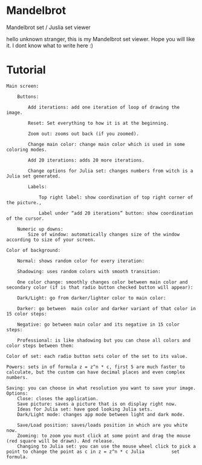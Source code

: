 # Mandelbrot
Mandelbrot set / Juslia set viewer

hello unknown stranger, this is my Mandelbrot set viewer. Hope you will like it. I dont know what to write here :)

# Tutorial


	Main screen: 

		Buttons:

			Add iterations: add one iteration of loop of drawing the image.

			Reset: Set everything to how it is at the beginning.

			Zoom out: zooms out back (if you zoomed).

			Change main color: change main color which is used in some coloring modes.

			Add 20 iterations: adds 20 more iterations.

			Change options for Julia set: changes numbers from witch is a Julia set generated.	
			
			Labels:

				Top right label: show coordination of top right corner of the picture.,

				Label under “add 20 iterations” button: show coordination of the cursor.

		Numeric up downs:
			Size of window: automatically changes size of the window according to size of your screen.

	Color of background:

		Normal: shows random color for every iteration: 
	
		Shadowing: uses random colors with smooth transition: 
	
		One color change: smoothly changes color between main color and secondary color (if is that radio button checked button will appear): 

		Dark/Light: go from darker/lighter color to main color: 
		
		Darker: go between  main color and darker variant of that color in 15 color steps: 

		Negative: go between main color and its negative in 15 color steps:

		Professional: is like shadowing but you can chose all colors and color steps between them: 
	
	Color of set: each radio button sets color of the set to its value.

	Powers: sets in of formula z = z^n * c, first 5 are much faster to calculate, but the custom can have decimal places and even complex numbers.

	Saving: you can choose in what resolution you want to save your image.
	Options:
		Close: closes the application.
		Save picture: saves a picture that is on display right now.
		Ideas for Julia set: have good looking Julia sets.
		Dark/Light mode: changes app mode between light and dark mode.

		Save/Load position: saves/loads position in which are you white now.
		Zooming: to zoom you must click at some point and drag the mouse (red square will be drawn). And release.
		Changing to Julia set: you can use the mouse wheel click to pick a point to change the point as c in z = z^n * c Julia 			set formula.

